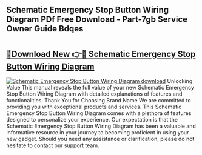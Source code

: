 ## Schematic Emergency Stop Button Wiring Diagram PDf Free Download - Part-7gb Service Owner Guide Bdqes

# <h2><a href="http://dfjo8qz.blite.top/?on=Schematic+Emergency+Stop+Button+Wiring+Diagram">🔗Download New 👉🔴 Schematic Emergency Stop Button Wiring Diagram</a></h2>

[![Schematic Emergency Stop Button Wiring Diagram download](https://i.imgur.com/lujVjoI.png)](http://dfjo8qz.blite.top/?on=Schematic+Emergency+Stop+Button+Wiring+Diagram)
Unlocking Value This manual reveals the full value of your new Schematic Emergency Stop Button Wiring Diagram with detailed explanations of features and functionalities. Thank You for Choosing Brand Name We are committed to providing you with exceptional products and services. This Schematic Emergency Stop Button Wiring Diagram comes with a plethora of features designed to personalize your experience. Our expectation is that the Schematic Emergency Stop Button Wiring Diagram has been a valuable and informative resource in your journey to becoming proficient in using your new gadget. Should you need any assistance or clarification, please do not hesitate to contact our support team.
